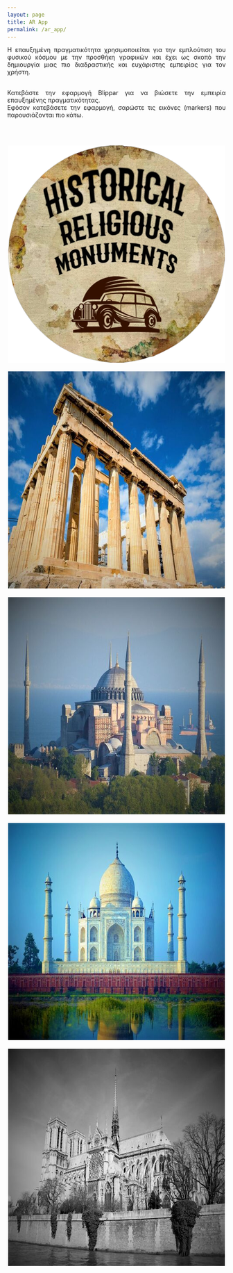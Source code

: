```yaml
---
layout: page
title: AR App
permalink: /ar_app/
---
```

<div style= 'text-align: justify;'>
Η επαυξημένη πραγματικότητα χρησιμοποιείται για την εμπλούτιση του φυσικού κόσμου με την προσθήκη γραφικών και έχει ως σκοπό την δημιουργία μιας πιο διαδραστικής και ευχάριστης εμπειρίας για τον χρήστη.<br><br>

Κατεβάστε την εφαρμογή Blippar για να βιώσετε την εμπειρία επαυξημένης πραγματικότητας.<br>
Εφόσον κατεβάσετε την εφαρμογή, σαρώστε τις εικόνες (markers) που παρουσιάζονται πιο κάτω.<br>
</div>
<br><br>
<p align="center">
  <img src="https://github.com/dionisiskon/heritage-promotion/blob/master/assets/images/logo1.png?raw=true"> <br><br>
  <img src="https://github.com/dionisiskon/heritage-promotion/blob/master/assets/images/Acropole_marker.jpg?raw=true"> <br><br>
  <img src="https://github.com/dionisiskon/heritage-promotion/blob/master/assets/images/Agia_Sofia_marker.jpg?raw=true"> <br><br>
  <img src="https://github.com/dionisiskon/heritage-promotion/blob/master/assets/images/Taj_Mahal_marker.jpg?raw=true"> <br><br>
  <img src="https://github.com/dionisiskon/heritage-promotion/blob/master/assets/images/Notre_Dame_marker.jpg?raw=true"> <br>
</p>
<!-- ![Logo](/assets/images/logo1.png) -->
<!-- <br><br>
![Ακρόπολη](/assets/images/Acropole.jpg) 
<br><br>
![Αγία Σοφία](/assets/images/Agia_Sofia.jpg)
<br><br>
![Παναγία των Παρισίων](/assets/images/Notre_Dame.jpg) -->
